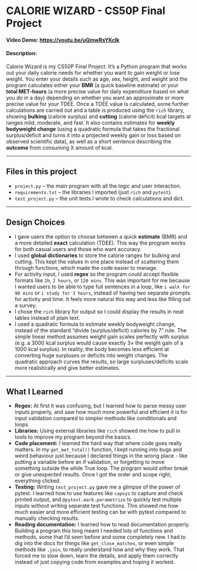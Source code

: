 # CALORIE WIZARD - CS50P Final Project

#### Video Demo:  <https://youtu.be/uQmwRsYKclk>
#### Description:
Calorie Wizard is my CS50P Final Project. It’s a Python program that works out your daily calorie needs for whether you want to gain weight or lose weight. You enter your details such as age, sex, height, and weight and the program calculates either your **BMR** (a quick baseline estimate) or your **total MET-hours** (a more precise value for daily expenditure based on what you do in a day) depending on whether you want an approximate or more precise value for your TDEE. Once a TDEE value is calculated, some further calculations are carried out and a table is produced using the `rich` library, showing **bulking** (calorie surplus) and **cutting** (calorie deficit) kcal targets at ranges mild, moderate, and fast. It also contains estimates for **weekly bodyweight change** (using a quadratic formula that takes the fractional surplus/deficit and turns it into a projected weekly gain or loss based on observed scientific data), as well as a short sentence describing the **outcome** from consuming X amount of kcal.

---

## Files in this project
- `project.py` – the main program with all the logic and user interaction.
- `requirements.txt` – the libraries I imported (just `rich` and `pytest`).
- `test_project.py` – the unit tests I wrote to check calculations and dict.

---

## Design Choices
- I gave users the option to choose between a quick **estimate** (BMR) and a more detailed **exact** calculation (TDEE). This way the program works for both casual users and those who want accuracy.
- I used **global dictionaries** to store the calorie ranges for bulking and cutting. This kept the values in one place instead of scattering them through functions, which made the code easier to manage.
- For activity input, I used **regex** so the program could accept flexible formats like `2h`, `2 hours`, or `120 mins`. This was important for me because I wanted users to be able to type full sentences in a loop, like `i walk for 90 mins` or `i study for 3 hours`, instead of having two separate prompts for activity and time. It feels more natural this way and less like filling out a survey.
- I chose the `rich` library for output so I could display the results in neat tables instead of plain text.
- I used a quadratic formula to estimate weekly bodyweight change, instead of the standard “divide (surplus/deficit) calories by 7” rule. The simple linear method assumes weight gain scales perfectly with surplus (e.g. a 3000 kcal surplus would cause exactly 3× the weight gain of a 1000 kcal surplus). In reality, the body becomes less efficient at converting huge surpluses or deficits into weight changes. The quadratic approach curves the results, so large surpluses/deficits scale more realistically and give better estimates.

---

## What I Learned
- **Regex:** At first it was confusing, but I learned how to parse messy user inputs properly, and saw how much more powerful and efficient it is for input validation compared to simpler methods like conditionals and loops
- **Libraries:** Using external libraries like `rich` showed me how to pull in tools to improve my program beyond the basics.
- **Code placement:** I learned the hard way that where code goes really matters. In my `get_met_total()` function, I kept running into bugs and weird behaviour just because I declared things in the wrong place - like putting a variable before an if validation, or forgetting to move something outside the while True loop. The program would either break or give unexpected results. Once I got the order and scope right, everything clicked.
- **Testing:** Writing `test_project.py` gave me a glimpse of the power of pytest. I learned how to use features like `capsys` to capture and check printed output, and `@pytest.mark.parametrize` to quickly test multiple inputs without writing separate test functions. This showed me how much easier and more efficient testing can be with pytest compared to manually checking results.
- **Reading documentation:** I learned how to read documentation properly. Building a program this long meant I needed lots of functions and methods, some that I’d seen before and some completely new. I had to dig into the docs for things like `get_close_matches`, or even simple methods like `.join`, to really understand how and why they work. That forced me to slow down, learn the details, and apply them correctly instead of just copying code from examples and hoping it worked.




